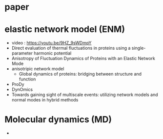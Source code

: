 # paper
# elastic network model (ENM)
  - video : https://youtu.be/9HZ_9sWDmpY
  - Direct evaluation of thermal fluctuations in proteins using a single-parameter harmonic potential
  - Anisotropy of Fluctuation Dynamics of Proteins with an Elastic Network Mode
  - anisotripic network model 
    - Global dynamics of proteins: bridging between structure and function
  - ProDy
  - DynOmics
  - Towards gaining sight of multiscale events: utilizing network models and normal modes in hybrid methods
  # Molecular dynamics (MD)
  - 
